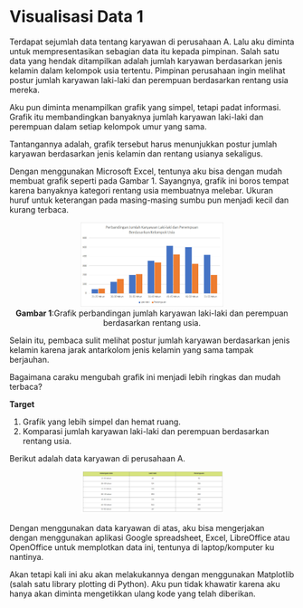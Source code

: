 # Visualisasi Data 1

Terdapat sejumlah data tentang karyawan di perusahaan A. Lalu aku diminta untuk mempresentasikan sebagian data itu kepada pimpinan. Salah satu data yang hendak ditampilkan adalah jumlah karyawan berdasarkan jenis kelamin dalam kelompok usia tertentu. Pimpinan perusahaan ingin melihat postur jumlah karyawan laki-laki dan perempuan berdasarkan rentang usia mereka.

Aku pun diminta menampilkan grafik yang simpel, tetapi padat informasi. Grafik itu membandingkan banyaknya jumlah karyawan laki-laki dan perempuan dalam setiap kelompok umur yang sama.

Tantangannya adalah, grafik tersebut harus menunjukkan postur jumlah karyawan berdasarkan jenis kelamin dan rentang usianya sekaligus.

Dengan menggunakan Microsoft Excel, tentunya aku bisa dengan mudah membuat grafik seperti pada Gambar 1. Sayangnya, grafik ini boros tempat karena banyaknya kategori rentang usia membuatnya melebar. Ukuran huruf untuk keterangan pada masing-masing sumbu pun menjadi kecil dan kurang terbaca.<br>

<p align="center">
    <img src="img/g_1.png" width="50%"><br>
    <b>Gambar 1</b>:Grafik perbandingan jumlah karyawan laki-laki dan perempuan berdasarkan rentang usia.
</p>
Selain itu, pembaca sulit melihat postur jumlah karyawan berdasarkan jenis kelamin karena jarak antarkolom jenis kelamin yang sama tampak berjauhan.

Bagaimana caraku mengubah grafik ini menjadi lebih ringkas dan mudah terbaca?<br>

**Target**<br>

1. Grafik yang lebih simpel dan hemat ruang.
2. Komparasi jumlah karyawan laki-laki dan perempuan berdasarkan rentang usia.<br>

Berikut adalah data karyawan di perusahaan A.<br>

<p align="center">
    <img src="img/t_1.png" width="50%"><br>
</p>
Dengan menggunakan data karyawan di atas, aku bisa mengerjakan dengan menggunakan aplikasi Google spreadsheet, Excel, LibreOffice atau OpenOffice untuk memplotkan data ini, tentunya di laptop/komputer ku nantinya.

Akan tetapi kali ini aku akan melakukannya dengan menggunakan Matplotlib (salah satu library plotting di Python). Aku pun tidak khawatir karena aku hanya akan diminta mengetikkan ulang kode yang telah diberikan.
